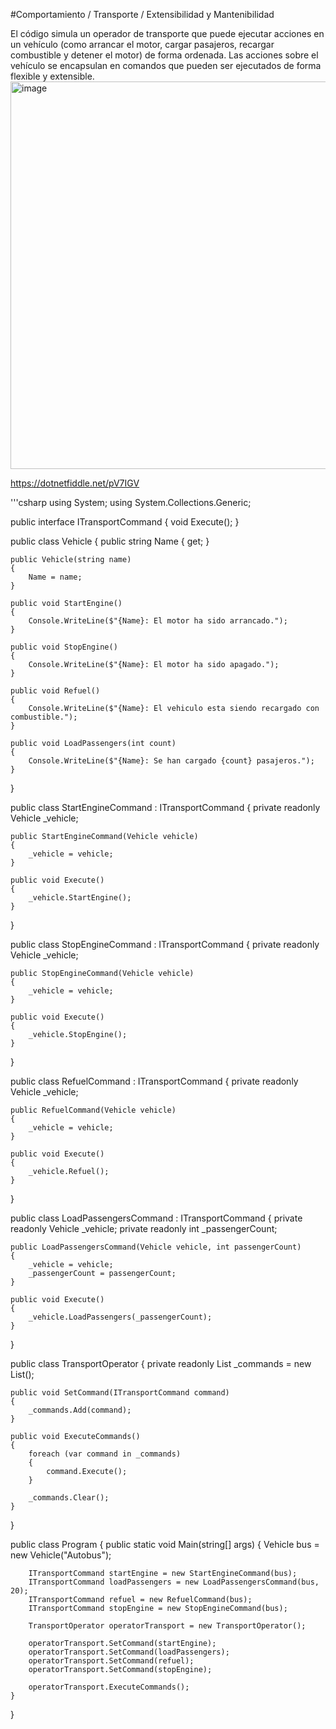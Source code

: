 #Comportamiento / Transporte / Extensibilidad y Mantenibilidad

El código simula un operador de transporte que puede ejecutar acciones en un vehículo (como arrancar el motor, cargar pasajeros, recargar combustible y detener el motor) de forma ordenada. Las acciones sobre el vehículo se encapsulan en comandos que pueden ser ejecutados de forma flexible y extensible.
<img width="620" alt="image" src="https://github.com/user-attachments/assets/150a8304-e315-423a-8f59-c005c38e0bd9">

https://dotnetfiddle.net/pV7IGV

'''csharp
using System;
using System.Collections.Generic;

public interface ITransportCommand
{
    void Execute();
}

public class Vehicle
{
    public string Name { get; }

    public Vehicle(string name)
    {
        Name = name;
    }

    public void StartEngine()
    {
        Console.WriteLine($"{Name}: El motor ha sido arrancado.");
    }

    public void StopEngine()
    {
        Console.WriteLine($"{Name}: El motor ha sido apagado.");
    }

    public void Refuel()
    {
        Console.WriteLine($"{Name}: El vehiculo esta siendo recargado con combustible.");
    }

    public void LoadPassengers(int count)
    {
        Console.WriteLine($"{Name}: Se han cargado {count} pasajeros.");
    }
}

public class StartEngineCommand : ITransportCommand
{
    private readonly Vehicle _vehicle;

    public StartEngineCommand(Vehicle vehicle)
    {
        _vehicle = vehicle;
    }

    public void Execute()
    {
        _vehicle.StartEngine();
    }
}

public class StopEngineCommand : ITransportCommand
{
    private readonly Vehicle _vehicle;

    public StopEngineCommand(Vehicle vehicle)
    {
        _vehicle = vehicle;
    }

    public void Execute()
    {
        _vehicle.StopEngine();
    }
}

public class RefuelCommand : ITransportCommand
{
    private readonly Vehicle _vehicle;

    public RefuelCommand(Vehicle vehicle)
    {
        _vehicle = vehicle;
    }

    public void Execute()
    {
        _vehicle.Refuel();
    }
}

public class LoadPassengersCommand : ITransportCommand
{
    private readonly Vehicle _vehicle;
    private readonly int _passengerCount;

    public LoadPassengersCommand(Vehicle vehicle, int passengerCount)
    {
        _vehicle = vehicle;
        _passengerCount = passengerCount;
    }

    public void Execute()
    {
        _vehicle.LoadPassengers(_passengerCount);
    }
}

public class TransportOperator
{
    private readonly List<ITransportCommand> _commands = new List<ITransportCommand>();

    public void SetCommand(ITransportCommand command)
    {
        _commands.Add(command);
    }

    public void ExecuteCommands()
    {
        foreach (var command in _commands)
        {
            command.Execute();
        }

        _commands.Clear();
    }
}

public class Program
{
    public static void Main(string[] args)
    {
        Vehicle bus = new Vehicle("Autobus");

        ITransportCommand startEngine = new StartEngineCommand(bus);
        ITransportCommand loadPassengers = new LoadPassengersCommand(bus, 20);
        ITransportCommand refuel = new RefuelCommand(bus);
        ITransportCommand stopEngine = new StopEngineCommand(bus);

        TransportOperator operatorTransport = new TransportOperator();

        operatorTransport.SetCommand(startEngine);
        operatorTransport.SetCommand(loadPassengers);
        operatorTransport.SetCommand(refuel);
        operatorTransport.SetCommand(stopEngine);

        operatorTransport.ExecuteCommands();
    }
}


